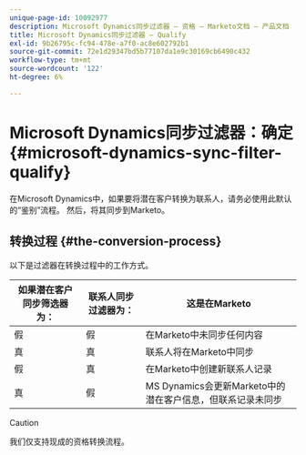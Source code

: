 ```yaml
---
unique-page-id: 10092977
description: Microsoft Dynamics同步过滤器 — 资格 — Marketo文档 — 产品文档
title: Microsoft Dynamics同步过滤器 — Qualify
exl-id: 9b26795c-fc94-478e-a7f0-ac8e602792b1
source-git-commit: 72e1d29347bd5b77107da1e9c30169cb6490c432
workflow-type: tm+mt
source-wordcount: '122'
ht-degree: 6%

---
```


# Microsoft Dynamics同步过滤器：确定 {#microsoft-dynamics-sync-filter-qualify}

在Microsoft Dynamics中，如果要将潜在客户转换为联系人，请务必使用此默认的“鉴别”流程。 然后，将其同步到Marketo。

## 转换过程 {#the-conversion-process}

以下是过滤器在转换过程中的工作方式。

| 如果潜在客户同步筛选器为： | 联系人同步过滤器为： | 这是在Marketo |
|---|---|---|
| 假 | 假 | 在Marketo中未同步任何内容 |
| 真 | 真 | 联系人将在Marketo中同步 |
| 假 | 真 | 在Marketo中创建新联系人记录 |
| 真 | 假 | MS Dynamics会更新Marketo中的潜在客户信息，但联系记录未同步 |

>[!CAUTION]
>
>我们仅支持现成的资格转换流程。
